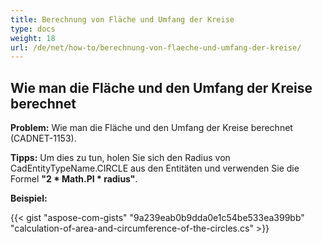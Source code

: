 ```yaml
---
title: Berechnung von Fläche und Umfang der Kreise
type: docs
weight: 18
url: /de/net/how-to/berechnung-von-flaeche-und-umfang-der-kreise/
---
```


## **Wie man die Fläche und den Umfang der Kreise berechnet**

**Problem:** Wie man die Fläche und den Umfang der Kreise berechnet (CADNET-1153).

**Tipps:** Um dies zu tun, holen Sie sich den Radius von CadEntityTypeName.CIRCLE aus den Entitäten und verwenden Sie die Formel **"2 * Math.PI * radius"**.

**Beispiel:**

{{< gist "aspose-com-gists" "9a239eab0b9dda0e1c54be533ea399bb" "calculation-of-area-and-circumference-of-the-circles.cs" >}}
